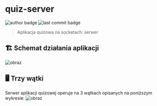 # quiz-server
![author badge](https://img.shields.io/badge/author-Daniel%20Rogowski-blue)
![last commit badge](https://shields.io/github/last-commit/deru303/quiz-server)
> Aplikacja quizowa na socketach: serwer

## 🏗️ Schemat działania aplikacji
![obraz](https://user-images.githubusercontent.com/82843647/228176021-0fc77689-16d1-4b7f-90c5-b8473c5c28a2.png)

## 🖥️ Trzy wątki
Serwer aplikacji quizowej operuje na 3 wątkach opisanych na poniższym wykresie:
![obraz](https://user-images.githubusercontent.com/82843647/228229150-8c93819e-06c7-4ff2-bd6d-f0c359128472.png)
